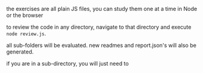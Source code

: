 the exercises are all plain JS files, you can study them one at a time in Node or the browser


to review the code in any directory, navigate to that directory and execute `node review.js`.

all sub-folders will be evaluated. new readmes and report.json's will also be generated.

if you are in a sub-directory, you will just need to
